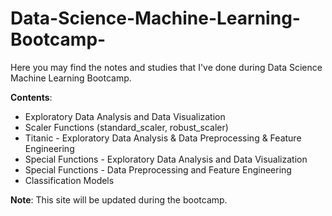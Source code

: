# Data-Science-Machine-Learning-Bootcamp-

Here you may find the notes and studies that I've done during Data Science Machine Learning Bootcamp.

__Contents__:

- Exploratory Data Analysis and Data Visualization
- Scaler Functions (standard_scaler, robust_scaler)
- Titanic - Exploratory Data Analysis & Data Preprocessing & Feature Engineering
- Special Functions - Exploratory Data Analysis and Data Visualization
- Special Functions - Data Preprocessing and Feature Engineering
- Classification Models


__Note__: This site will be updated during the bootcamp.
